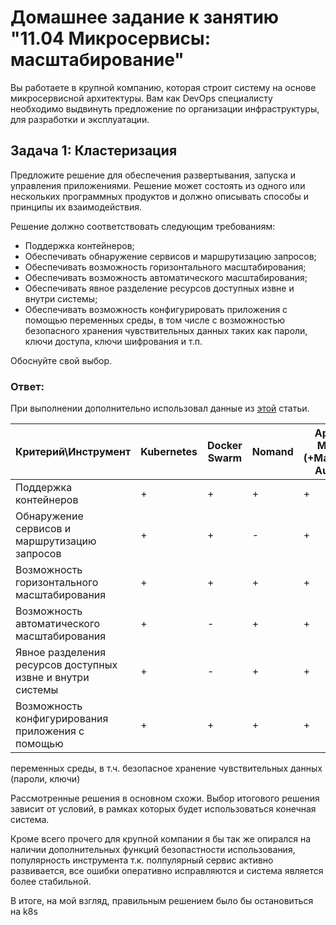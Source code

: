 
# Домашнее задание к занятию "11.04 Микросервисы: масштабирование"

Вы работаете в крупной компанию, которая строит систему на основе микросервисной архитектуры.
Вам как DevOps специалисту необходимо выдвинуть предложение по организации инфраструктуры, для разработки и эксплуатации.

## Задача 1: Кластеризация

Предложите решение для обеспечения развертывания, запуска и управления приложениями.
Решение может состоять из одного или нескольких программных продуктов и должно описывать способы и принципы их взаимодействия.

Решение должно соответствовать следующим требованиям:
- Поддержка контейнеров;
- Обеспечивать обнаружение сервисов и маршрутизацию запросов;
- Обеспечивать возможность горизонтального масштабирования;
- Обеспечивать возможность автоматического масштабирования;
- Обеспечивать явное разделение ресурсов доступных извне и внутри системы;
- Обеспечивать возможность конфигурировать приложения с помощью переменных среды, в том числе с возможностью безопасного хранения чувствительных данных таких как пароли, ключи доступа, ключи шифрования и т.п.

Обоснуйте свой выбор.

### Ответ:

При выполнении дополнительно использовал данные из [этой](https://mcs.mail.ru/blog/sravnenie-kubernetes-s-drugimi-resheniyami) статьи.

Критерий\Инструмент                                       | Kubernetes | Docker Swarm | Nomand |  Apache Mesos (+Marathon, Aurora) 
----------------------------------------------------------|------------|--------------|--------|----------------------------------
Поддержка контейнеров	                                  |    +	   |    +	      |   +    |  +	                             
Обнаружение сервисов и маршрутизацию запросов             |    +	   |    +	      |   -	   |  + 	                            
Возможность горизонтального масштабирования	              |    +	   |    +	      |   +	   |  +                          
Возможность автоматического масштабирования               |	   +	   |    -	      |   +	   |  +	                            
Явное разделения ресурсов доступных извне и внутри системы|    +	   |    -	      |   +	   |  +	                            
Возможность конфигурирования приложения с помощью         |    +	   |    +	      |   +	   |  +	
переменных среды, в т.ч. безопасное хранение 
чувствительных данных (пароли, ключи)	                                             




Рассмотренные решения в основном схожи. 
Выбор итогового решения зависит от условий, в рамках которых будет использоваться конечная система.

Кроме всего прочего для крупной компании я бы так же опирался на наличии дополнительных функций 
безопастности использования, популярность инструмента т.к. полпулярный сервис активно развивается, 
все ошибки оперативно исправляются и система является более стабильной.

В итоге, на мой взгляд, правильным решением было бы остановиться на k8s